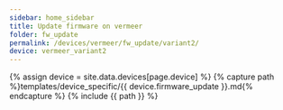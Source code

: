 ```yaml
---
sidebar: home_sidebar
title: Update firmware on vermeer
folder: fw_update
permalink: /devices/vermeer/fw_update/variant2/
device: vermeer_variant2
---
```

{% assign device = site.data.devices[page.device] %}
{% capture path %}templates/device_specific/{{ device.firmware_update }}.md{% endcapture %}
{% include {{ path }} %}
